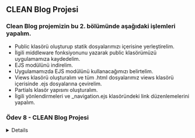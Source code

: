 ## CLEAN Blog Projesi

### Clean Blog projemizin bu 2. bölümünde aşağıdaki işlemleri yapalım.

- Public klasörü oluşturup statik dosyalarımızı içerisine yerleştirelim.
- İlgili middleware fonksiyonunu yazarak public klasörümüzü uygulamamıza kaydedelim.
- EJS modülünü indirelim.
- Uygulamamızda EJS modülünü kullanacağımızı belirtelim.
- Views klasörü oluşturalım ve tüm .html dosyalarımız views klasörü içerisinde .ejs dosyalarına çevirelim.
- Partials klasör yapısını oluşturalım.
- İlgili yönlendirmeleri ve \_navigation.ejs klasöründeki link düzenlemelerini yapalım.

### Ödev 8 - CLEAN Blog Projesi

<details>  
  <summary>Details</summary>
  ### package.json

```json
{
  "name": "patika-odev-8",
  "version": "1.0.0",
  "description": "Clean Blog Project",
  "main": "app.js",
  "scripts": {
    "test": "echo \"Error: no test specified\" && exit 1",
    "start": "nodemon app.js"
  },
  "author": "ziyacaylan",
  "license": "ISC",
  "dependencies": {
    "ejs": "^3.1.9",
    "express": "^4.18.2",
    "nodemon": "^2.0.22"
  }
}
```

### app.js

```js
const express = require("express");
const ejs = require("ejs");

const app = express();

//TEMPLATE ENGINE
app.set("view engine", "ejs");

// MIDDLEWARE
app.use(express.static("public"));

//ROUTES
app.get("/", (req, res) => {
  res.render("index");
});

app.get("/about", (req, res) => {
  res.render("about");
});

app.get("/add_post", (req, res) => {
  res.render("add_post");
});

app.get("/post", (req, res) => {
  res.render("post");
});

const port = 3000;

app.listen(port, () => {
  console.log(`Sunucu ${port} portunda başlatıldı..`);
});
```

## <a href="./Patika-Odev-8">Ödev Linki <<<---<a/>

</details>
